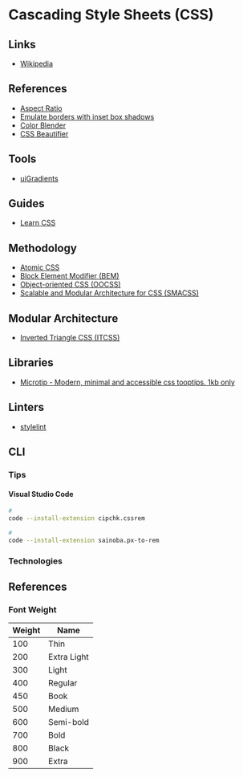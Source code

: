 # Cascading Style Sheets (CSS)

<!--
https://develoger.com/how-to-obfuscate-css-class-names-with-react-and-webpack-20e2b5c49cda
https://linkedin.com/learning/advanced-css-media-queries/media-queries-aren-t-just-screen-size-queries
-->

## Links

- [Wikipedia](https://en.wikipedia.org/wiki/CSS)

## References

- [Aspect Ratio](https://w3schools.com/howto/howto_css_aspect_ratio.asp)
- [Emulate borders with inset box shadows](https://makandracards.com/makandra/12019-css-emulate-borders-with-inset-box-shadows)
- [Color Blender](https://meyerweb.com/eric/tools/color-blend/#:::hex)
- [CSS Beautifier](https://freeformatter.com/css-beautifier.html)

## Tools

- [uiGradients](https://uigradients.com)

<!-- https://bennettfeely.com/clippy/ -->

## Guides

- [Learn CSS](https://web.dev/learn/css/)

## Methodology

- [Atomic CSS](./acss.md)
- [Block Element Modifier (BEM)](./bem.md)
- [Object-oriented CSS (OOCSS)](./)
- [Scalable and Modular Architecture for CSS (SMACSS)](./)

## Modular Architecture

- [Inverted Triangle CSS (ITCSS)](./itcss.md)

## Libraries

- [Microtip - Modern, minimal and accessible css tooptips. 1kb only](https://microtip.now.sh/)

## Linters

- [stylelint](/stylelint.md)

## CLI

### Tips

#### Visual Studio Code

```sh
#
code --install-extension cipchk.cssrem

#
code --install-extension sainoba.px-to-rem
```

### Technologies

<!-- #### CSS Flexible Box Layout

TODO -->

<!-- #### CSS Grid

TODO -->

<!--
https://www.treinaweb.com.br/blog/flexbox-ou-css-grid/
https://imasters.com.br/css/adeus-flexbox-bem-vindo-css-grid-layout

-->

## References

### Font Weight

| Weight | Name        |
| ------ | ----------- |
| 100    | Thin        |
| 200    | Extra Light |
| 300    | Light       |
| 400    | Regular     |
| 450    | Book        |
| 500    | Medium      |
| 600    | Semi-bold   |
| 700    | Bold        |
| 800    | Black       |
| 900    | Extra       |
